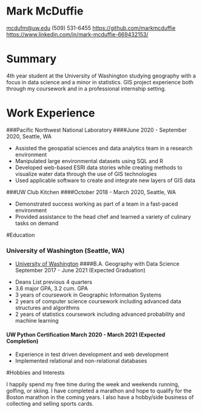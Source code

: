# Mark McDuffie

mcdufm@uw.edu
(509) 531-6455
https://github.com/markmcduffie
https://www.linkedin.com/in/mark-mcduffie-669432153/

# Summary

4th year student at the University of Washington studying geography with a focus in data science and a minor in statistics. GIS project experience both through my coursework and in a professional internship setting.

# Work Experience
###Pacific Northwest National Laboratory
####June 2020 - September 2020, Seattle, WA
- Assisted the geospatial sciences and data analytics team in a research environment
- Manipulated large environmental datasets using SQL and R
- Developed web-based ESRI data stories while creating methods to visualize water data
through the use of GIS technologies
- Used applicable software to create and integrate new layers of GIS data

###UW Club Kitchen
####October 2018 - March 2020, Seattle, WA
- Demonstrated success working as part of a team in a fast-paced environment
- Provided assistance to the head chef and learned a variety of culinary tasks on demand

#Education

### University of Washington (Seattle, WA)
* [University of Washington][]
####B.A. Geography with Data Science September 2017 - June 2021 (Expected Graduation)
- Deans List previous 4 quarters
- 3.6 major GPA, 3.2 cum. GPA
- 3 years of coursework in Geographic Information Systems
- 2 years of computer science coursework including advanced data structures and algorithms
- 2 years of statistics coursework including advanced probability and machine learning

#### UW Python Certification March 2020 - March 2021 (Expected Completion)
- Experience in test driven development and web development
- Implemented relational and non-relational databases

#Hobbies and Interests

I happily spend my free time during the week and weekends running, golfing, or skiing. I have completed a marathon and hope to qualify for the Boston marathon in the coming years. I also have a hobby/side business of collecting and selling sports cards.

[University of Washington]: https://www.washington.edu/
